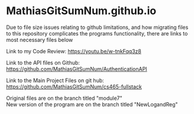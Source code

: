 # MathiasGitSumNum.github.io

Due to file size issues relating to github limitations, and how migrating files to this repository complicates the programs functionality, there are links to most necessary files below

Link to my Code Review:
https://youtu.be/w-tnkFqq3z8

Link to the API files on Github:
https://github.com/MathiasGitSumNum/AuthenticationAPI

Link to the Main Project Files on git hub:
https://github.com/MathiasGitSumNum/cs465-fullstack

Original files are on the branch titled "module7" <br/>
New version of the program are on the branch titled "NewLogandReg"


